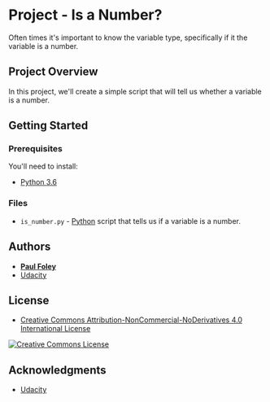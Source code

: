 # Project - Is a Number?

Often times it's important to know the variable type, specifically if it the variable is a number.


## Project Overview

In this project, we'll create a simple script that will tell us whether a variable is a number.


## Getting Started

### Prerequisites
You'll need to install:

* [Python 3.6](https://www.python.org/)

### Files

* `is_number.py` - [Python](https://www.python.org/) script that tells us if a variable is a number.

## Authors

* **[Paul Foley](https://github.com/paulfoley)**
* [Udacity](https://www.udacity.com/)


## License

* <a rel="license" href="https://creativecommons.org/licenses/by-nc-nd/4.0/"> Creative Commons Attribution-NonCommercial-NoDerivatives 4.0 International License</a>

<a rel="license" href="https://creativecommons.org/licenses/by-nc-nd/4.0/">
	<img alt="Creative Commons License" style="border-width:0" src="https://i.creativecommons.org/l/by-nc-nd/4.0/88x31.png" />
</a>


## Acknowledgments

* [Udacity](https://www.udacity.com/)
